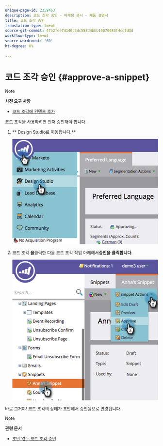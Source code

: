 ```yaml
---
unique-page-id: 2359463
description: 코드 조각 승인 - 마케팅 문서 - 제품 설명서
title: 코드 조각 승인
translation-type: tm+mt
source-git-commit: 47b2fee7d146c3dc558d4bbb10070683f4cdfd3d
workflow-type: tm+mt
source-wordcount: '60'
ht-degree: 0%

---
```



# 코드 조각 승인 {#approve-a-snippet}

>[!NOTE]
>
>**사전 요구 사항**
>
>* [코드 조각에 컨텐츠 추가](add-content-to-a-snippet.md)

>



코드 조각을 사용하려면 먼저 승인해야 합니다.

1. ** Design Studio로 이동합니다.**

   ![](assets/image2014-9-16-8-3a55-3a15.png)

1. 코드 조각 **을**&#x200B;클릭한 다음 코드 조각 작업 아래에서&#x200B;**승인을** **클릭합니다**.

   ![](assets/image2014-9-16-8-3a55-3a24.png)

바로 그거야! 코드 조각의 상태가 초안에서 승인됨으로 변경됩니다.

>[!NOTE]
>
>**관련 문서**
>
>* [초안 없는 코드 조각 승인](approve-a-snippet-with-no-draft.md)

>



